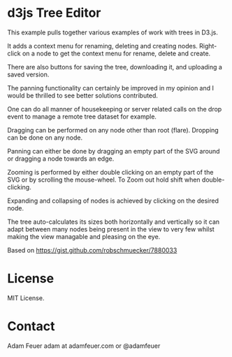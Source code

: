 d3js Tree Editor
================

This example pulls together various examples of work with trees in D3.js.

It adds a context menu for renaming, deleting and creating nodes. Right-click on a node to get the context menu for rename, delete and create.

There are also buttons for saving the tree, downloading it, and uploading a saved version.

The panning functionality can certainly be improved in my opinion and I would be thrilled to see better solutions contributed.

One can do all manner of housekeeping or server related calls on the drop event to manage a remote tree dataset for example.

Dragging can be performed on any node other than root (flare).
Dropping can be done on any node.

Panning can either be done by dragging an empty part of the SVG around or dragging a node towards an edge.

Zooming is performed by either double clicking on an empty part of the SVG or by scrolling the mouse-wheel.
To Zoom out hold shift when double-clicking.

Expanding and collapsing of nodes is achieved by clicking on the desired node.

The tree auto-calculates its sizes both horizontally and vertically so it can adapt between many nodes being present in the view to very few whilst making the view managable and pleasing on the eye.

Based on https://gist.github.com/robschmuecker/7880033


License
=======

MIT License.

Contact
=======

Adam Feuer adam at adamfeuer.com or @adamfeuer
